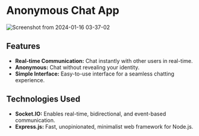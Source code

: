 # Anonymous Chat App

![Screenshot from 2024-01-16 03-37-02](https://github.com/ABHIGYAN-MOHANTA/Socket.io-Chat/assets/110360901/1bb4f089-82dc-4936-9a9d-2332400ecf34)

## Features

- **Real-time Communication:** Chat instantly with other users in real-time.
- **Anonymous:** Chat without revealing your identity.
- **Simple Interface:** Easy-to-use interface for a seamless chatting experience.

## Technologies Used

- **Socket.IO:** Enables real-time, bidirectional, and event-based communication.
- **Express.js:** Fast, unopinionated, minimalist web framework for Node.js.
